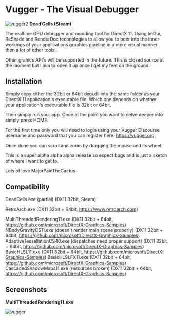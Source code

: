 # Vugger - The Visual Debugger

![vugger2](https://user-images.githubusercontent.com/89490246/185488870-710cde59-2e33-4ed4-b574-e1af585096f5.png)
**Dead Cells (Steam)**

The realtime GPU debugger and modding tool for DirectX 11.  Using ImGui, ReShade and RenderDoc technologies to allow you to peer into the inner workings of your applications graphics pipeline in a more visual manner then a lot of other tools.

Other grahics API's will be supported in the future.  This is closed source at the moment but I aim to open it up once I get my feet on the ground.


## Installation

Simply copy either the 32bit or 64bit dxgi.dll into the same folder as your DirectX 11 application's executable file.  Which one depends on whether your application's executable file is 32bit or 64bit.

Then simply run your app. Once at the point you want to delve deeper into simply press HOME.  

For the first time only you will need to login using your Vugger Discourse username and password that you can register here: https://vugger.org

Once done you can scroll and zoom by dragging the mouse and its wheel.  

This is a super alpha alpha alpha release so expect bugs and is just a sketch of where I want to get to.

Lots of love MajorPainTheCactus



## Compatibility

DeadCells.exe (partial) (DX11 32bit, Steam)

RetroArch.exe (DX11 32bit + 64bit, https://www.retroarch.com)

MultiThreadedRendering11.exe (DX11 32bit + 64bit, https://github.com/microsoft/DirectX-Graphics-Samples) 
NBodyGravityCS11.exe (doesn't render main scene properly) (DX11 32bit + 64bit, https://github.com/microsoft/DirectX-Graphics-Samples) 
AdaptiveTessellationCS40.exe (dispatches need proper support) (DX11 32bit + 64bit, https://github.com/microsoft/DirectX-Graphics-Samples) 
BasicHLSL11.exe (DX11 32bit + 64bit, https://github.com/microsoft/DirectX-Graphics-Samples) 
BasicHLSLFX11.exe (DX11 32bit + 64bit, https://github.com/microsoft/DirectX-Graphics-Samples) 
CascadedShadowMaps11.exe (resources broken) (DX11 32bit + 64bit, https://github.com/microsoft/DirectX-Graphics-Samples) 


## Screenshots

**MultiThreadedRendering11.exe**

![vugger](https://user-images.githubusercontent.com/89490246/185242089-146e69d6-f467-4d56-b5c1-2698302320d1.png)

